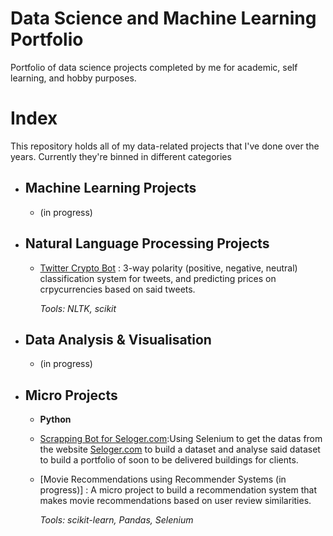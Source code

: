 # Data Science and Machine Learning Portfolio
Portfolio of data science projects completed by me for academic, self learning, and hobby purposes. 
# Index
This repository holds all of my data-related projects that I've done over the years. Currently they're binned in different categories

- ## Machine Learning Projects
  - (in progress)
  
- ## Natural Language Processing Projects 
  - [Twitter Crypto Bot](https://github.com/chamsco/data_science/tree/main/twitter_crypto_bot) : 3-way polarity (positive, negative, neutral) classification system for tweets, and predicting prices on crpycurrencies based on said tweets.
  
    _Tools: NLTK, scikit_

- ## Data Analysis & Visualisation  
  - (in progress)
    
- ## Micro Projects 
  - __Python__
  -  [Scrapping Bot for Seloger.com](https://github.com/chamsco/data_science/tree/main/seloger_scrapping):Using Selenium to get the datas from the website  [Seloger.com](Seloger.com) to build a dataset and analyse said dataset to build a portfolio of soon to be delivered buildings for clients.
  - [Movie Recommendations using Recommender Systems (in progress)] : A micro project to build a recommendation system that makes movie recommendations based on user review similarities. 
  
    _Tools: scikit-learn, Pandas, Selenium_
